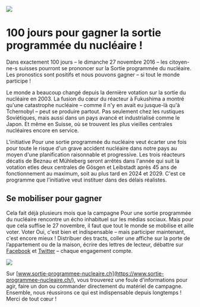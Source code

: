 ![](content/opening/images/intro-20160819-pins.jpg)

# 100 jours pour gagner la sortie programmée du nucléaire !

Dans exactement 100 jours – le dimanche 27 novembre 2016 – les citoyen-ne-s suisses pourront se prononcer sur la Sortie programmée du nucléaire. Les pronostics sont positifs et nous pouvons gagner – si tout le monde participe !

Le monde a beaucoup changé depuis la dernière votation sur la sortie du nucléaire en 2003. La fusion du cœur du réacteur à Fukushima a montré qu'une catastrophe nucléaire – comme il n'y en avait eu jusque-là qu'à Tchernobyl – peut se produire partout. Pas seulement chez les rustiques Soviétiques, mais aussi dans un pays avancé et industrialisé comme le Japon. Et même en Suisse, où se trouvent les plus vieilles centrales nucléaires encore en service.

L'initiative Pour une sortie programmée du nucléaire veut écarter une fois pour toute le risque d'un grave accident nucléaire dans notre pays au moyen d'une planification raisonnable et progressive. Les trois réacteurs décatis de Beznau et Mühleberg seront arrêtés dans l'année qui suit la votation etles deux centrales de Gösgen et Leibstadt après 45 ans de fonctionnement au maximum, soit au plus tard en 2024 et 2029. C'est ce programme que l'initiative veut instituer dans des délais réalistes.

## Se mobiliser pour gagner

Cela fait déjà plusieurs mois que la campagne Pour une sortie programmée du nucléaire rencontre un écho inhabituel sur les médias sociaux. Mais pour que cela suffise le 27 novembre, il faut que tout le monde se mobilise et aille voter. Voter Oui, c'est bien et indispensable – mais participer maintenant, c'est encore mieux ! Distribuer des tracts, coller une affiche sur la porte de l’appartement ou de la maison, écrire des lettres de lecteur, débattre sur [Facebook](https://www.facebook.com/sortieprogrammeenucleaire) et [Twitter](https://twitter.com/SortieNucleaire) – chaque engagement compte.

[![](content/opening/images/intro-20160819-sortie-programmee.png)](https://www.sortie-programmee-nucleaire.ch/)

Sur [www.sortie-programmee-nucleaire.ch](https://www.sortie-programmee-nucleaire.ch/), vous trouverez une foule d’informations pour agir, faire un don ou commander directement du matériel de campagne. Ensemble, nous réussirons ce qui est indispensable depuis longtemps ! Merci de tout cœur !
